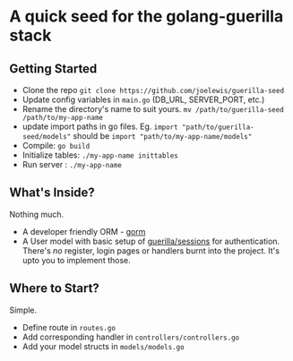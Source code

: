 # A quick seed for the golang-guerilla stack

## Getting Started

+ Clone the repo `git clone https://github.com/joelewis/guerilla-seed`
+ Update config variables in `main.go` (DB_URL, SERVER_PORT, etc.)
+ Rename the directory's name to suit yours. 
  `mv /path/to/guerilla-seed /path/to/my-app-name`
+ update import paths in go files.
  Eg. `import "path/to/guerilla-seed/models"` 
  should be `import "path/to/my-app-name/models"`
+ Compile: `go build`
+ Initialize tables: `./my-app-name inittables`
+ Run server : `./my-app-name`

## What's Inside?
Nothing much.
+ A developer friendly ORM - [gorm](https://github.com/jintzhu/gorm)
+ A User model with basic setup of [guerilla/sessions]() for authentication. There's *no* register, login pages or handlers burnt into the project. It's upto you to implement those.


## Where to Start?
Simple.
+ Define route in `routes.go`
+ Add corresponding handler in `controllers/controllers.go`
+ Add your model structs in `models/models.go`
